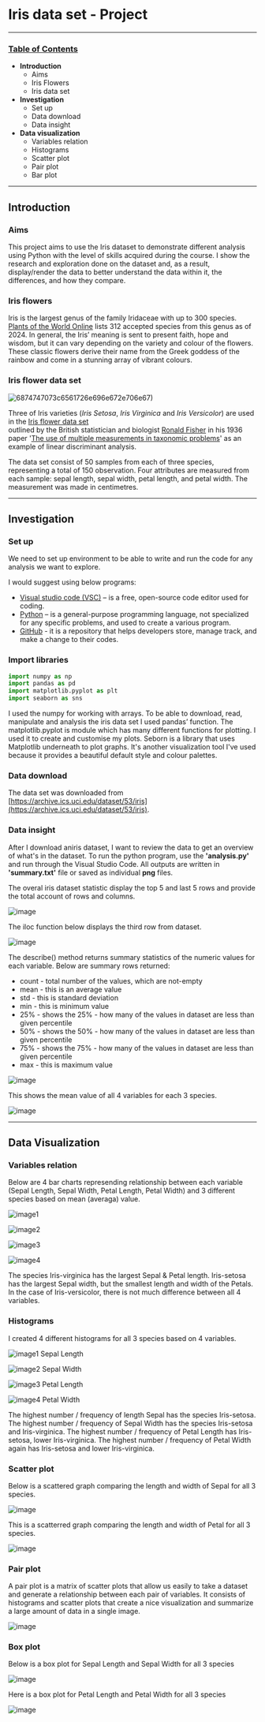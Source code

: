 # **Iris data set - Project**
***
### **<ins>Table of Contents</ins>**
* **Introduction** 
    * Aims
    * Iris Flowers
    * Iris data set
* **Investigation** 
    * Set up 
    * Data download 
    * Data insight
* **Data visualization**
    * Variables relation 
    * Histograms
    * Scatter plot
    * Pair plot
    * Bar plot
    

---


## **Introduction**

### **Aims**
This project aims to use the Iris dataset to demonstrate different analysis using Python with the level of skills acquired during the course. I show the research and 
exploration done on the dataset and, as a result, display/render the data to better understand the data within it, the differences, and how they compare. 

### **Iris flowers**

Iris is the largest genus of the family Iridaceae with up to 300 species. [Plants of the World Online](https://powo.science.kew.org/taxon/urn:lsid:ipni.org:names:326330-2) 
lists 312 accepted species from this genus as of 2024. 
In general, the Iris’ meaning is sent to present faith, hope and wisdom, but it can vary depending on the variety and colour of the flowers.
These classic flowers derive their name from the Greek goddess of the rainbow and come in a stunning array of vibrant colours.

### **Iris flower data set**

![6874747073c6561726e696e672e706e67)](https://s3.amazonaws.com/assets.datacamp.com/blog_assets/Machine+Learning+R/iris-machinelearning.png)

Three of Iris varieties (_Iris Setosa_, _Iris Virginica_ and _Iris Versicolor_) are used in the [Iris flower data set](https://en.wikipedia.org/wiki/Iris_flower_data_set)  
outlined by the British statistician and biologist [Ronald Fisher](https://en.wikipedia.org/wiki/Ronald_Fisher) in his 1936 paper '[The use of multiple measurements in taxonomic 
problems](https://digital.library.adelaide.edu.au/dspace/bitstream/2440/15227/1/138.pdf)' as an example of linear discriminant analysis.

The data set consist of 50 samples from each of three species, representing a total of 150 observation. Four attributes are measured from each sample: sepal length, sepal 
width, petal length, and petal width. The measurement was made in centimetres.

---

## **Investigation**

### **Set up**

We need to set up environment to be able to write and run the code for any analysis we want to explore.

I would suggest using below programs:
* [Visual studio code (VSC)](https://code.visualstudio.com/) – is a free, open-source code editor used for coding.
* [Python](https://www.python.org/downloads/) – is a general-purpose programming language, not specialized for any specific problems, and used to create a various program.
* [GitHub](https://github.com/) - it is a repository that helps developers store, manage track, and make a change to their codes.

### **Import libraries**

```python
import numpy as np
import pandas as pd
import matplotlib.pyplot as plt
import seaborn as sns
```
I used the numpy for working with arrays. To be able to download, read, manipulate and analysis the iris data set I used pandas’ function. The matplotlib.pyplot is module which has many different functions for plotting. I used it to create and customise my plots. Seborn is a library that uses Matplotlib underneath to plot graphs. It's another visualization tool I've used because it provides a beautiful default style and colour palettes.

### **Data download**

The data set was downloaded from [https://archive.ics.uci.edu/dataset/53/iris](https://archive.ics.uci.edu/dataset/53/iris). 

### **Data insight**

After I download aniris dataset, I want to review the data to get an overview of what's in the dataset.
To run the python program, use the **'analysis.py'** and run through the Visual Studio Code. All outputs are written in **'summary.txt'** file or saved as individual **png** files.

The overal iris dataset statistic display the top 5 and last 5 rows and provide the total account of rows and columns.

![image](https://raw.githubusercontent.com/UWASIKLK/pands-project/main/pictures/overal%20summary%20of%20data%20set.png)

The iloc function below displays the third row from dataset.

![image](https://raw.githubusercontent.com/UWASIKLK/pands-project/main/pictures/3rd%20row%20displays.png)

The describe() method returns summary statistics of the numeric values for each variable. Below are summary rows returned:
 * count - total number of the values, which are not-empty
 * mean - this is an average value
 * std - this is standard deviation
 * min - this is minimum value
 * 25% - shows the 25% - how many of the values in dataset are less than given percentile
 * 50% - shows the 50% - how many of the values in dataset are less than given percentile
 * 75% - shows the 75% - how many of the values in dataset are less than given percentile
 * max - this is maximum value

 ![image](https://raw.githubusercontent.com/UWASIKLK/pands-project/main/pictures/describe.png)

 This shows the mean value of all 4 variables for each 3 species.

 ![image](https://raw.githubusercontent.com/UWASIKLK/pands-project/main/pictures/mean.png)

---

 ## **Data Visualization**

### **Variables relation**

Below are 4 bar charts represending relationship between each variable (Sepal Length, Sepal Width, Petal Length, Petal Width) and 3 different species based on mean (averaga) value.

![image1](https://raw.githubusercontent.com/UWASIKLK/pands-project/main/Sepal%20Length%20Bar%20Chart.png)

![image2](https://raw.githubusercontent.com/UWASIKLK/pands-project/main/Sepal%20Width%20Bar%20Chart.png)

![image3](https://raw.githubusercontent.com/UWASIKLK/pands-project/main/Petal%20Length%20Bar%20Chart.png)

![image4](https://github.com/UWASIKLK/pands-project/blob/main/Petal%20Width%20Bar%20Chart.png)

The species Iris-virginica has the largest Sepal & Petal length. Iris-setosa has the largest Sepal width, but the smallest length and width of the Petals. In the case of Iris-versicolor, there is not much difference between all 4 variables.

### **Histograms**

I created 4 different histograms for all 3 species based on 4 variables.

![image1](https://raw.githubusercontent.com/UWASIKLK/pands-project/main/Sepal%20Length%20Hist.png)
Sepal Length

![image2](https://raw.githubusercontent.com/UWASIKLK/pands-project/main/Sepal%20Width%20Hist.png)
Sepal Width

![image3](https://raw.githubusercontent.com/UWASIKLK/pands-project/main/Petal%20Length%20Hist.png)
Petal Length

![image4](https://raw.githubusercontent.com/UWASIKLK/pands-project/main/Petal%20Length%20Hist.png)
Petal Width

The highest number / frequency of length Sepal has the species Iris-setosa.
The highest number / frequency of Sepal Width has the species Iris-setosa and Iris-virginica.
The highest number / frequency of Petal Length has Iris-setosa, lower Iris-virginica.
The highest number / frequency of Petal Width again has Iris-setosa and lower Iris-virginica.

### **Scatter plot**

Below is a scattered graph comparing the length and width of Sepal for all 3 species.

![image](https://github.com/UWASIKLK/pands-project/blob/main/Scatter%20plot%20Sepal%20Length%20vs%20Width.png)

This is a scatterred graph comparing the length and width of Petal for all 3 species.

![image](https://github.com/UWASIKLK/pands-project/blob/main/Scatter%20plot%20Petal%20Length%20vs%20Width.png)

### **Pair plot**

A pair plot is a matrix of scatter plots that allow us easily to take a dataset and generate a relationship between each pair of variables. It consists of histograms and scatter plots that create a nice visualization and summarize a large amount of data in a single image.

![image](https://raw.githubusercontent.com/UWASIKLK/pands-project/main/Pair%20Plot.png)

### **Box plot**

Below is a box plot for Sepal Length and Sepal Width for all 3 species

![image](https://raw.githubusercontent.com/UWASIKLK/pands-project/main/Sepal%20Box%20Chart.png)

Here is a box plot for Petal Length and Petal Width for all 3 species

![image](https://raw.githubusercontent.com/UWASIKLK/pands-project/main/Petal%20Box%20Chart.png)








